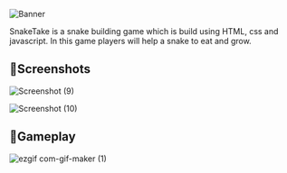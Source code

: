 
![Banner](https://user-images.githubusercontent.com/52550558/138594273-2100bc84-3238-4856-bae7-2f0b1d274cf2.png)


SnakeTake is a snake building game which is build using HTML, css and javascript.
In this game players will help a snake to eat and grow.

## 📌Screenshots
![Screenshot (9)](https://user-images.githubusercontent.com/52550558/138594347-033f8df3-6056-4d91-9aac-08c6b83fd5f9.png)

![Screenshot (10)](https://user-images.githubusercontent.com/52550558/138594361-5894c723-45fb-4f03-a98b-c6c5052e5365.png)

## 📌Gameplay
![ezgif com-gif-maker (1)](https://user-images.githubusercontent.com/52550558/138595413-8e5e7ace-cfe7-4c6c-bfce-5dc664e9d6b8.gif)


